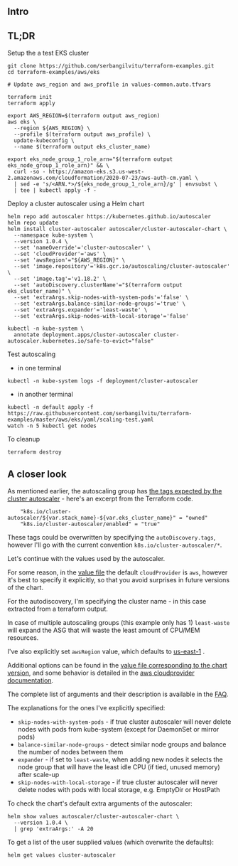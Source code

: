 ## Intro
## TL;DR
Setup the a test EKS cluster
```
git clone https://github.com/serbangilvitu/terraform-examples.git
cd terraform-examples/aws/eks

# Update aws_region and aws_profile in values-common.auto.tfvars

terraform init
terraform apply

export AWS_REGION=$(terraform output aws_region)
aws eks \
  --region ${AWS_REGION} \
  --profile $(terraform output aws_profile) \
  update-kubeconfig \
  --name $(terraform output eks_cluster_name)

export eks_node_group_1_role_arn="$(terraform output eks_node_group_1_role_arn)" && \
  curl -so - https://amazon-eks.s3.us-west-2.amazonaws.com/cloudformation/2020-07-23/aws-auth-cm.yaml \
  | sed -e 's/<ARN.*>/${eks_node_group_1_role_arn}/g' | envsubst \
  | tee | kubectl apply -f -
```
Deploy a cluster autoscaler using a Helm chart
```
helm repo add autoscaler https://kubernetes.github.io/autoscaler
helm repo update
helm install cluster-autoscaler autoscaler/cluster-autoscaler-chart \
  --namespace kube-system \
  --version 1.0.4 \
  --set 'nameOverride'='cluster-autoscaler' \
  --set 'cloudProvider'='aws' \
  --set 'awsRegion'="${AWS_REGION}" \
  --set 'image.repository'='k8s.gcr.io/autoscaling/cluster-autoscaler' \
  --set 'image.tag'='v1.18.2' \
  --set 'autoDiscovery.clusterName'="$(terraform output eks_cluster_name)" \
  --set 'extraArgs.skip-nodes-with-system-pods'='false' \
  --set 'extraArgs.balance-similar-node-groups'='true' \
  --set 'extraArgs.expander'='least-waste' \
  --set 'extraArgs.skip-nodes-with-local-storage'='false'

kubectl -n kube-system \
  annotate deployment.apps/cluster-autoscaler cluster-autoscaler.kubernetes.io/safe-to-evict="false"
```

Test autoscaling
* in one terminal
```
kubectl -n kube-system logs -f deployment/cluster-autoscaler
```
* in another terminal
```
kubectl -n default apply -f https://raw.githubusercontent.com/serbangilvitu/terraform-examples/master/aws/eks/yaml/scaling-test.yaml
watch -n 5 kubectl get nodes
```

To cleanup
```
terraform destroy
```

## A closer look

As mentioned earlier, the autoscaling group has [the tags expected by the cluster autoscaler](https://github.com/serbangilvitu/terraform-examples/blob/master/aws/eks-autoscaling/main.tf#L196) - here's an excerpt from the Terraform code.
```
    "k8s.io/cluster-autoscaler/${var.stack_name}-${var.eks_cluster_name}" = "owned"
    "k8s.io/cluster-autoscaler/enabled" = "true"
```

These tags could be overwritten by specifying the `autoDiscovery.tags`, however I'll go with the current convention `k8s.io/cluster-autoscaler/*`.

Let's continue with the values used by the autoscaler.

For some reason, in the [value file](https://github.com/kubernetes/autoscaler/blob/cluster-autoscaler-chart-1.0.4/charts/cluster-autoscaler-chart/values.yaml#L93) the default `cloudProvider` is `aws`, however it's best to specify it explicitly, so that you avoid surprises in future versions of the chart.

For the autodiscovery, I'm specifying the cluster name - in this case extracted from a terraform output.

In case of multiple autoscaling groups (this example only has 1) `least-waste` will expand the ASG that will waste the least amount of CPU/MEM resources.

I've also explicitly set `awsRegion` value, which defaults to [us-east-1](
https://github.com/kubernetes/autoscaler/blob/cluster-autoscaler-chart-1.0.4/charts/cluster-autoscaler-chart/values.yaml#L48) .

Additional options can be found in the [value file corresponding to the chart version](
https://github.com/kubernetes/autoscaler/blob/cluster-autoscaler-chart-1.0.4/charts/cluster-autoscaler-chart/values.yaml#L112), and some behavior is detailed in the [aws cloudprovider documentation](https://github.com/kubernetes/autoscaler/blob/master/cluster-autoscaler/cloudprovider/aws/README.md).

The complete list of arguments and their description is available in the [FAQ](https://github.com/kubernetes/autoscaler/blob/master/cluster-autoscaler/FAQ.md).

The explanations for the ones I've explicitly specified:
* `skip-nodes-with-system-pods` - if true cluster autoscaler will never delete nodes with pods from kube-system (except for DaemonSet or mirror pods)
* `balance-similar-node-groups` - detect similar node groups and balance the number of nodes between them
* `expander` - if set to `least-waste`, when adding new nodes it selects the node group that will have the least idle CPU (if tied, unused memory) after scale-up
* `skip-nodes-with-local-storage` - if true cluster autoscaler will never delete nodes with pods with local storage, e.g. EmptyDir or HostPath

To check the chart's default extra arguments of the autoscaler:
```
helm show values autoscaler/cluster-autoscaler-chart \
  --version 1.0.4 \
  | grep 'extraArgs:' -A 20
```

To get a list of the user supplied values (which overwrite the defaults):
```
helm get values cluster-autoscaler
```
